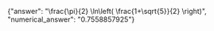 {"answer": "\\frac{\\pi}{2} \\ln\\left( \\frac{1+\\sqrt{5}}{2} \\right)", "numerical_answer": "0.7558857925"}
